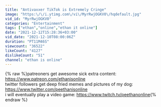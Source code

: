 ```yaml
---
title: "Antivaxxer TikTok is Extremely Cringe"
image: "https:\/\/i.ytimg.com\/vi\/MyrRwjOGKV0\/hqdefault.jpg"
vid_id: "MyrRwjOGKV0"
categories: "Entertainment"
tags: ["ethan","online","ethan it online"]
date: "2021-12-12T15:28:36+03:00"
vid_date: "2021-12-10T08:00:06Z"
duration: "PT11M46S"
viewcount: "36522"
likeCount: "4127"
dislikeCount: "51"
channel: "ethan is online"
---
```

{% raw %}patreoners get awesome sick extra content: <a rel="nofollow" target="blank" href="https://www.patreon.com/ethanisonline">https://www.patreon.com/ethanisonline</a><br />twitter followers get deep fried memes and pictures of my dog: <a rel="nofollow" target="blank" href="https://www.twitter.com/peethanisonline">https://www.twitter.com/peethanisonline</a><br />i will eventually play a video game: <a rel="nofollow" target="blank" href="https://www.twitch.tv/peethanonline">https://www.twitch.tv/peethanonline</a>{% endraw %}
